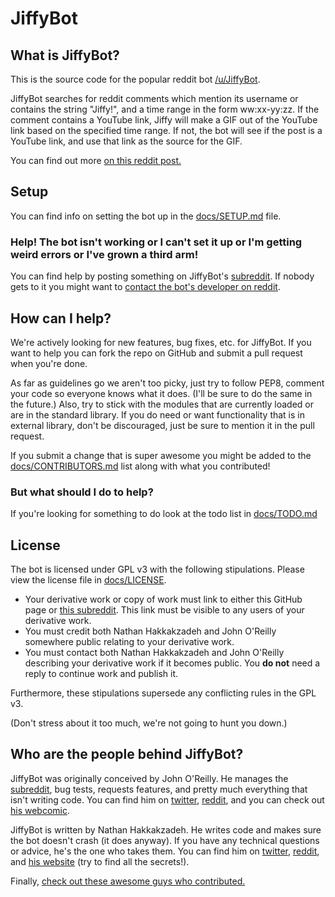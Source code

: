 # JiffyBot

## What is JiffyBot?
This is the source code for the popular reddit bot [/u/JiffyBot](http://www.reddit.com/u/JiffyBot/).

JiffyBot searches for reddit comments which mention its username or contains the string "Jiffy!", and a time range in the form ww:xx-yy:zz.
If the comment contains a YouTube link, Jiffy will make a GIF out of the YouTube link based on the specified time range.
If not, the bot will see if the post is a YouTube link, and use that link as the source for the GIF.

You can find out more [on this reddit post.](http://www.reddit.com/r/JiffyBot/comments/1fvyi5/rjiffybot_information_directory/)

## Setup
You can find info on setting the bot up in the [docs/SETUP.md](https://github.com/drkabob/JiffyBot/blob/master/docs/SETUP.md) file.

### Help! The bot isn't working or I can't set it up or I'm getting weird errors or I've grown a third arm!
You can find help by posting something on JiffyBot's [subreddit](http://www.reddit.com/r/JiffyBot).
If nobody gets to it you might want to [contact the bot's developer on reddit](http://www.reddit.com/message/compose?to=drkabob).

## How can I help?
We're actively looking for new features, bug fixes, etc. for JiffyBot. If you want to help you can fork the repo on GitHub and submit a pull request when you're done.

As far as guidelines go we aren't too picky, just try to follow PEP8, comment your code so everyone knows what it does. (I'll be sure to do the same in the future.)
Also, try to stick with the modules that are currently loaded or are in the standard library. If you do need or want functionality that is in external library, don't be discouraged, just be sure to mention it in the pull request.

If you submit a change that is super awesome you might be added to the [docs/CONTRIBUTORS.md](https://github.com/drkabob/JiffyBot/blob/master/docs/CONTRIBUTORS.md) list along with what you contributed!

### But **what** should I do to help?
If you're looking for something to do look at the todo list in [docs/TODO.md](https://github.com/drkabob/JiffyBot/blob/master/docs/TODO.md)

## License
The bot is licensed under GPL v3 with the following stipulations. Please view the license file in [docs/LICENSE](https://github.com/drkabob/JiffyBot/blob/master/docs/LICENSE).

* Your derivative work or copy of work must link to either this GitHub page or [this subreddit](http://www.reddit.com/r/JiffyBot). This link must be visible to any users of your derivative work.
* You must credit both Nathan Hakkakzadeh and John O'Reilly somewhere public relating to your derivative work.
* You must contact both Nathan Hakkakzadeh and John O'Reilly describing your derivative work if it becomes public. You **do not** need a reply to continue work and publish it.

Furthermore, these stipulations supersede any conflicting rules in the GPL v3.

(Don't stress about it too much, we're not going to hunt you down.)

## Who are the people behind JiffyBot?
JiffyBot was originally conceived by John O'Reilly. He manages the [subreddit](http://www.reddit.com/r/JiffyBot), bug tests, requests features, and pretty much everything that isn't writing code.
You can find him on [twitter](http://twitter.com/John_O_Really), [reddit](http://www.reddit.com/u/GoogaNautGod), and you can check out [his webcomic](http://purplejottedtittles.com/).

JiffyBot is written by Nathan Hakkakzadeh. He writes code and makes sure the bot doesn't crash (it does anyway). If you have any technical questions or advice, he's the one who takes them.
You can find him on [twitter](http://twitter.com/drkabob), [reddit](http://www.reddit.com/u/drkabob), and [his website](http://www.welcometonathan.com/) (try to find all the secrets!).

Finally, [check out these awesome guys who contributed.](https://github.com/drkabob/JiffyBot/graphs/contributors)